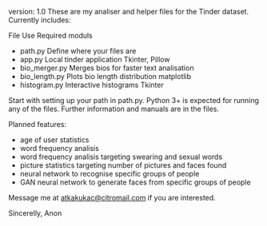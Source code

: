 version: 1.0
These are my analiser and helper files for the Tinder dataset.
Currently includes:

File                Use                                                 Required moduls
- path.py           Define where your files are
- app.py            Local tinder application                            Tkinter, Pillow
- bio_merger.py     Merges bios for faster text analisation             
- bio_length.py     Plots bio length distribution                       matplotlib
- histogram.py      Interactive histograms                              Tkinter

Start with setting up your path in path.py.
Python 3+ is expected for running any of the files.
Further information and manuals are in the files.

Planned features:
- age of user statistics
- word frequency analisis
- word frequency analisis targeting swearing and sexual words
- picture statistics targeting number of pictures and faces found
- neural network to recognise specific groups of people
- GAN neural network to generate faces from specific groups of people

Message me at atkakukac@citromail.com if you are interested.

Sincerelly,
Anon
